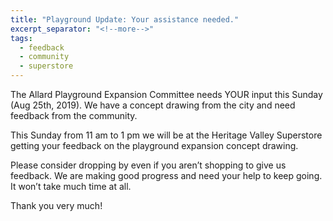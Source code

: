 ```yaml
---
title: "Playground Update: Your assistance needed."
excerpt_separator: "<!--more-->"
tags:
  - feedback
  - community
  - superstore
---
```


The Allard Playground Expansion Committee needs YOUR input this Sunday (Aug 25th, 2019). We have a concept drawing from the city and need feedback from the community.

<!--more-->

This Sunday from 11 am to 1 pm we will be at the Heritage Valley Superstore getting your feedback on the playground expansion concept drawing.

Please consider dropping by even if you aren’t shopping to give us feedback. We are making good progress and need your help to keep going. It won’t take much time at all.

Thank you very much!

